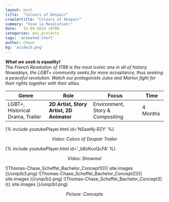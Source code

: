 ```yaml
---
layout: post
title:  "Colours of Despair"
crawlertitle: "Colours of Despair"
summary: "Vive la Revolution!"
date:   15-04-2019 +0700
categories: uni_projects
tags: 'animated-short'
author: Chase
bg: 'aside/b.png'
---
```

*__What we seek is equality!__ <br>
The French Revolution of 1788 is the most iconic one in all of history. Nowadays, the LGBT+ community seeks for more acceptance, thus seeking a peaceful revolution. Watch our protagonists Jules and Marlon fight for their rights together with their allies.*

Genre | Role | Focus | Time |
------------ | -------------| -------- |----|
LGBT+, Historical Drama, Trailer | **2D Artist, Story Artist, 2D Animator** | Environment, Story & Compositing | 4 Months |

{% include youtubePlayer.html id='NSawNj-RZY' %}
<p align="center"><i> Video: Colors of Despair Trailer </i></p> 

{% include youtubePlayer.html id='_b8zKcoQcFA' %}
<p align="center"><i> Video: Showreel </i></p> 

![Thomas-Chase_Scheffel_Bachelor_Concept1]({{ site.images }}/unip/b3.png)
![Thomas-Chase_Scheffel_Bachelor_Concept2]({{ site.images }}/unip/b2.png)
![Thomas-Chase_Scheffel_Bachelor_Concept3]({{ site.images }}/unip/b1.png)
<p align="center"><i>Picture: Concepts </i></p>

